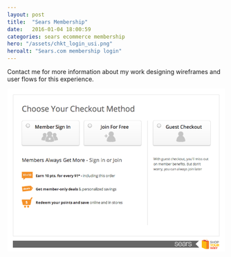 ```yaml
---
layout: post
title:  "Sears Membership"
date:   2016-01-04 18:00:59
categories: sears ecommerce membership
hero: "/assets/chkt_login_usi.png"
heroalt: "Sears.com membership login"
---
```

Contact me for more information about my work designing wireframes and user flows for this experience.

![Sears membership login](/assets/chkt_login_usi.png)
